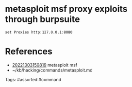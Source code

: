 # metasploit msf proxy exploits through burpsuite
```
set Proxies http:127.0.0.1:8080
```

# References
- [20221003150819](/zet/20221003150819/README.md) metasploit msf
- ~/kb/hacking/commands/metasploit.md

Tags:
    #assorted #command
